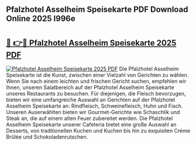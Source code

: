 ## Pfalzhotel Asselheim Speisekarte PDF Download Online 2025 l996e

# <h2><a href="http://gcct17.nevu.top/?p=Pfalzhotel+Asselheim+Speisekarte">🔗 👉🔴 Pfalzhotel Asselheim Speisekarte 2025 PDF</a></h2>

[![Pfalzhotel Asselheim Speisekarte 2025 PDF](https://i.imgur.com/dBaPXMq.png)](http://gcct17.nevu.top/?p=Pfalzhotel+Asselheim+Speisekarte)
Die Pfalzhotel Asselheim Speisekarte ist die Kunst, zwischen einer Vielzahl von Gerichten zu wählen. Wenn Sie nach einem leichten und frischen Gericht suchen, empfehlen wir Ihnen, unseren Salatbereich auf der Pfalzhotel Asselheim Speisekarte unseres Restaurants zu besuchen. Für diejenigen, die Fleisch bevorzugen, bieten wir eine umfangreiche Auswahl an Gerichten auf der Pfalzhotel Asselheim Speisekarte an: Rindfleisch, Schweinefleisch, Huhn und Fisch. Unseren Auserwählten bieten wir Gourmet-Gerichte wie Schaschlik und Steak an, die auf einem alten Feuer zubereitet werden. Die Pfalzhotel Asselheim Speisekarte unserer Cafeteria bietet eine große Auswahl an Desserts, von traditionellen Kuchen und Kuchen bis hin zu exquisiten Crème Brûlée und Schokoladenrutschen.
